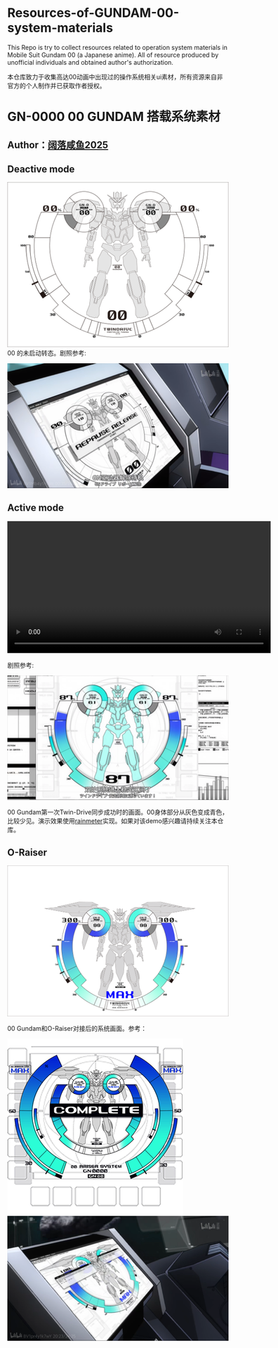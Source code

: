 # Resources-of-GUNDAM-00-system-materials
This Repo is try to collect resources related to operation system materials in Mobile Suit Gundam 00 (a Japanese anime). All of resource produced by unofficial individuals and obtained author's authorization. 

本仓库致力于收集高达00动画中出现过的操作系统相关ui素材，所有资源来自非官方的个人制作并已获取作者授权。

# GN-0000 00 GUNDAM 搭载系统素材
## Author：[阔落咸鱼2025](https://space.bilibili.com/20686294)
## Deactive mode
![Deactive](./00_deactive.png)
00 的未启动转态。剧照参考:

![03](./Screenshots/03.png)

## Active mode
<video src="./sample.mp4" controls width="600"></video>

剧照参考:

![02](./Screenshots/02.png)

00 Gundam第一次Twin-Drive同步成功时的画面。00身体部分从灰色变成青色，比较少见。演示效果使用[rainmeter](https://www.rainmeter.net/)实现。如果对该demo感兴趣请持续关注本仓库。

## O-Raiser
![Deactive](./00-Raiser.png)

00 Gundam和O-Raiser对接后的系统画面。参考：

![01](./Screenshots/01.jpg)![04](./Screenshots/04.png)